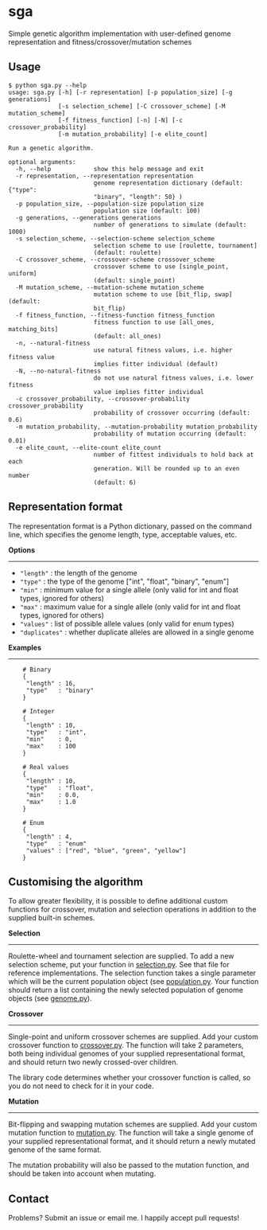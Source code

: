 sga
===

Simple genetic algorithm implementation with user-defined genome representation
and fitness/crossover/mutation schemes

Usage
-----

```
$ python sga.py --help
usage: sga.py [-h] [-r representation] [-p population_size] [-g generations]
              [-s selection_scheme] [-C crossover_scheme] [-M mutation_scheme]
              [-f fitness_function] [-n] [-N] [-c crossover_probability]
              [-m mutation_probability] [-e elite_count]

Run a genetic algorithm.

optional arguments:
  -h, --help            show this help message and exit
  -r representation, --representation representation
                        genome representation dictionary (default: {"type":
                        "binary", "length": 50} )
  -p population_size, --population-size population_size
                        population size (default: 100)
  -g generations, --generations generations
                        number of generations to simulate (default: 1000)
  -s selection_scheme, --selection-scheme selection_scheme
                        selection scheme to use [roulette, tournament]
                        (default: roulette)
  -C crossover_scheme, --crossover-scheme crossover_scheme
                        crossover scheme to use [single_point, uniform]
                        (default: single_point)
  -M mutation_scheme, --mutation-scheme mutation_scheme
                        mutation scheme to use [bit_flip, swap] (default:
                        bit_flip)
  -f fitness_function, --fitness-function fitness_function
                        fitness function to use [all_ones, matching_bits]
                        (default: all_ones)
  -n, --natural-fitness
                        use natural fitness values, i.e. higher fitness value
                        implies fitter individual (default)
  -N, --no-natural-fitness
                        do not use natural fitness values, i.e. lower fitness
                        value implies fitter individual
  -c crossover_probability, --crossover-probability crossover_probability
                        probability of crossover occurring (default: 0.6)
  -m mutation_probability, --mutation-probability mutation_probability
                        probability of mutation occurring (default: 0.01)
  -e elite_count, --elite-count elite_count
                        number of fittest individuals to hold back at each
                        generation. Will be rounded up to an even number
                        (default: 6)

```

Representation format
---------------------

The representation format is a Python dictionary, passed on the command line,
which specifies the genome length, type, acceptable values, etc.

**Options**
***********

* `"length"`     : the length of the genome
* `"type"`       : the type of the genome ["int", "float", "binary", "enum"]
* `"min"`        : minimum value for a single allele (only valid for int and float
                 types, ignored for others)
* `"max"`        : maximum value for a single allele (only valid for int and float
                 types, ignored for others)
* `"values"`     : list of possible allele values (only valid for enum types)
* `"duplicates"` : whether duplicate alleles are allowed in a single genome

**Examples**
************

```
    # Binary
    {
     "length" : 16,
     "type"   : "binary"
    }

    # Integer
    {
     "length" : 10,
     "type"   : "int",
     "min"    : 0,
     "max"    : 100
    }

    # Real values
    {
     "length" : 10,
     "type"   : "float",
     "min"    : 0.0,
     "max"    : 1.0
    }

    # Enum
    {
     "length" : 4,
     "type"   : "enum"
     "values" : ["red", "blue", "green", "yellow"]
    }
```

Customising the algorithm
-------------------------

To allow greater flexibility, it is possible to define additional custom
functions for crossover, mutation and selection operations in addition to the
supplied built-in schemes.

**Selection**
*************

Roulette-wheel and tournament selection are supplied. To add a new selection
scheme, put your function in [selection.py](sga/selection.py). See that file
for reference implementations. The selection function takes a single parameter
which will be the current population object (see [population.py](sga/population.py).
Your function should return a list containing the newly selected population
of genome objects (see [genome.py](sga/genome.py)).

**Crossover**
*************

Single-point and uniform crossover schemes are supplied. Add your custom crossover
function to [crossover.py](sga/crossover.py). The function will take 2 parameters,
both being individual genomes of your supplied representational format, and should
return two newly crossed-over children.

The library code determines whether your crossover function is called, so you do
not need to check for it in your code.

**Mutation**
************

Bit-flipping and swapping mutation schemes are supplied. Add your custom mutation
function to [mutation.py](sga/mutation.py). The function will take a single genome
of your supplied representational format, and it should return a newly mutated
genome of the same format.

The mutation probability will also be passed to the mutation function, and should
be taken into account when mutating.

Contact
-------

Problems? Submit an issue or email me. I happily accept pull requests!
